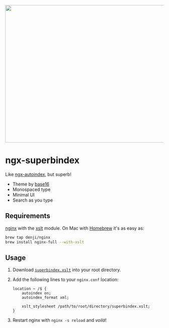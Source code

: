 <a><img src="http://i.giphy.com/l3q2DPYaC29FsXEhW.gif" width="540" height="437"></a>

# ngx-superbindex

Like [ngx-autoindex](http://nginx.org/en/docs/http/ngx_http_autoindex_module.html), but superb!

* Theme by [base16](https://chriskempson.github.io/base16/#eighties)
* Monospaced type
* Minimal UI
* Search as you type

## Requirements

[nginx](http://nginx.org/) with the [xslt](http://nginx.org/en/docs/http/ngx_http_xslt_module.html) module. On Mac with [Homebrew](http://brew.sh/) it's as easy as:

```bash
brew tap denji/nginx
brew install nginx-full --with-xslt
```

## Usage

1. Download [`superbindex.xslt`](https://github.com/gibatronic/ngx-superbindex/releases/latest) into your root directory.

2. Add the following lines to your `nginx.conf` location:
   ```nginx
   location ~ /$ {
       autoindex on;
       autoindex_format xml;

       xslt_stylesheet /path/to/root/directory/superbindex.xslt;
   }
   ```

3. Restart nginx with `nginx -s reload` and *voilà*!
